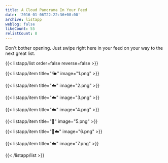 ```yaml
---
title: A Cloud Panorama In Your Feed
date: '2016-01-06T22:22:36+00:00'
archive: listapp
weblog: false
likeCount: 55
relistCount: 8
---
```


Don't bother opening. Just swipe right here in your feed on your way to the next great list.

<!--more-->

{{< listapp/list order=false reverse=false >}}

   {{< listapp/item title="🌤"
      image="1.png" >}}

   {{< listapp/item title="☁️"
      image="2.png" >}}

   {{< listapp/item title="☁️"
      image="3.png" >}}

   {{< listapp/item title="☁️"
      image="4.png" >}}

   {{< listapp/item title="🌳"
      image="5.png" >}}

   {{< listapp/item title="🌳☁️"
      image="6.png" >}}

   {{< listapp/item title="☁️"
      image="7.png" >}}

{{< /listapp/list >}}
